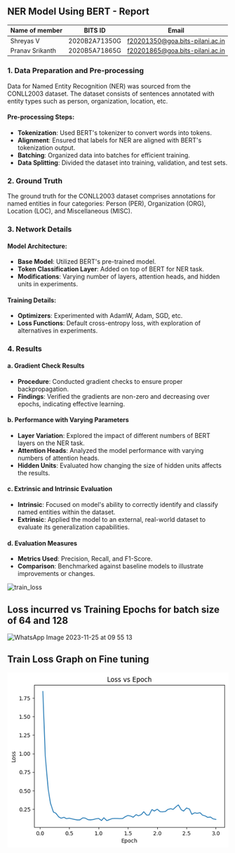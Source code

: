 

## NER Model Using BERT - Report


| Name of member | BITS ID | Email |
|---|---|---|
| Shreyas V | 2020B2A71350G | f20201350@goa.bits-pilani.ac.in |
| Pranav Srikanth | 2020B5A71865G | f20201865@goa.bits-pilani.ac.in |


### 1. Data Preparation and Pre-processing

Data for Named Entity Recognition (NER) was sourced from the CONLL2003 dataset. The dataset consists of sentences annotated with entity types such as person, organization, location, etc.

#### Pre-processing Steps:
- **Tokenization**: Used BERT's tokenizer to convert words into tokens.
- **Alignment**: Ensured that labels for NER are aligned with BERT's tokenization output.
- **Batching**: Organized data into batches for efficient training.
- **Data Splitting**: Divided the dataset into training, validation, and test sets.

### 2. Ground Truth

The ground truth for the CONLL2003 dataset comprises annotations for named entities in four categories: Person (PER), Organization (ORG), Location (LOC), and Miscellaneous (MISC).

### 3. Network Details

#### Model Architecture:
- **Base Model**: Utilized BERT's pre-trained model.
- **Token Classification Layer**: Added on top of BERT for NER task.
- **Modifications**: Varying number of layers, attention heads, and hidden units in experiments.

#### Training Details:
- **Optimizers**: Experimented with AdamW, Adam, SGD, etc.
- **Loss Functions**: Default cross-entropy loss, with exploration of alternatives in experiments.

### 4. Results

#### a. Gradient Check Results
- **Procedure**: Conducted gradient checks to ensure proper backpropagation.
- **Findings**: Verified the gradients are non-zero and decreasing over epochs, indicating effective learning.

#### b. Performance with Varying Parameters
- **Layer Variation**: Explored the impact of different numbers of BERT layers on the NER task.
- **Attention Heads**: Analyzed the model performance with varying numbers of attention heads.
- **Hidden Units**: Evaluated how changing the size of hidden units affects the results.

#### c. Extrinsic and Intrinsic Evaluation
- **Intrinsic**: Focused on model's ability to correctly identify and classify named entities within the dataset.
- **Extrinsic**: Applied the model to an external, real-world dataset to evaluate its generalization capabilities.

#### d. Evaluation Measures
- **Metrics Used**: Precision, Recall, and F1-Score.
- **Comparison**: Benchmarked against baseline models to illustrate improvements or changes.

![train_loss](https://github.com/shreyasvinaya/CS-F429-NLP/assets/72306130/323fd3c6-531a-4bad-8ad4-53cae03693f2)

## Loss incurred vs Training Epochs for batch size of 64 and 128

![WhatsApp Image 2023-11-25 at 09 55 13](https://github.com/shreyasvinaya/CS-F429-NLP/assets/72306130/66de2be6-ee28-47f3-a96c-7e834180f123)
## Train Loss Graph on Fine tuning

![output](output.png)
